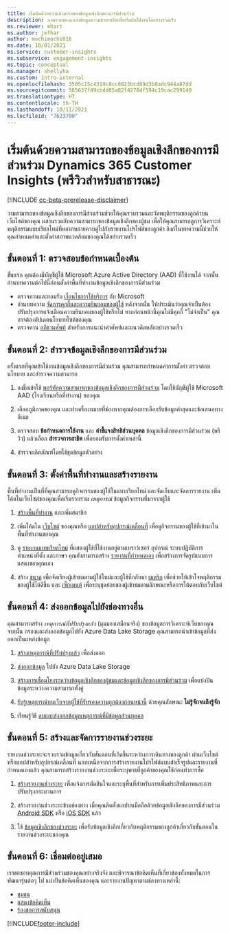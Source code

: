 ```yaml
---
title: เริ่มต้นด้วยความสามารถของข้อมูลเชิงลึกของการมีส่วนร่วม
description: ภาพรวมของแหล่งข้อมูลความช่วยเหลือเพื่อเริ่มต้นใช้งานได้อย่างรวดเร็ว
ms.reviewer: mhart
ms.author: jefhar
author: mochimochi016
ms.date: 10/01/2021
ms.service: customer-insights
ms.subservice: engagement-insights
ms.topic: conceptual
ms.manager: shellyha
ms.custom: intro-internal
ms.openlocfilehash: 3505c15c4319c8cc8823bcd89d3b8adc944a87dd
ms.sourcegitcommit: 565637f49cbdd05a82f42784f594c19cac299140
ms.translationtype: HT
ms.contentlocale: th-TH
ms.lasthandoff: 10/11/2021
ms.locfileid: "7623700"
---
```

# <a name="get-started-with-dynamics-365-customer-insights-engagement-insights-capability-public-preview"></a>เริ่มต้นด้วยความสามารถของข้อมูลเชิงลึกของการมีส่วนร่วม Dynamics 365 Customer Insights (พรีวิวสำหรับสาธารณะ)

[!INCLUDE [cc-beta-prerelease-disclaimer](includes/cc-beta-prerelease-disclaimer.md)]

วามสามารถของข้อมูลเชิงลึกของการมีส่วนร่วมช่วยให้คุณรวบรวมและวัดพฤติกรรมของลูกค้าบนเว็บไซต์ของคุณ ผสานรวมกับความสามารถของข้อมูลเชิงลึกของผู้ชม เพื่อให้คุณสามารถดูการวิเคราะห์พฤติกรรมแบบเรียลไทม์ที่หลากหลายควบคู่ไปกับรายงานโปรไฟล์ของลูกค้า ลิงก์ในบทความนี้ช่วยให้คุณกำหนดค่าและตั้งค่าสภาพแวดล้อมของคุณได้อย่างรวดเร็ว

## <a name="step-1-review-prerequisites"></a>ขั้นตอนที่ 1: ตรวจสอบข้อกำหนดเบื้องต้น

ขั้นแรก คุณต้องมีบัญชีผู้ใช้ Microsoft Azure Active Directory (AAD) ที่ใช้งานได้ จากนั้น อ่านบทความต่อไปนี้ก่อนตั้งค่าพื้นที่ทำงานข้อมูลเชิงลึกของการมีส่วนร่วม

- ตรวจทานและยอมรับ [เงื่อนไขการใช้บริการ](terms-of-service.md) กับ Microsoft  
- อ่านบทความ [จัดการคุกกี้และความยินยอมของผู้ใช้](user-consent-storage.md) หลังจากนั้น ให้ประเมินว่าคุณจำเป็นต้องปรับปรุงการแจ้งเตือนความยินยอมของผู้ใช้หรือไม่ หากก่อนหน้านี้คุณไม่มีคุกกี้ "ไม่จำเป็น" คุณอาจต้องอัปเดตนโยบายไซต์ของคุณ
- ตรวจทาน [อภิธานศัพท์](glossary.md) สำหรับการแนะนำคำศัพท์และแนวคิดหลักอย่างรวดเร็ว

## <a name="step-2-explore-engagement-insights"></a>ขั้นตอนที่ 2: สำรวจข้อมูลเชิงลึกของการมีส่วนร่วม

ครั้งแรกที่คุณเข้าใช้งานข้อมูลเชิงลึกของการมีส่วนร่วม คุณสามารถกำหนดค่าการตั้งค่า ตรวจสอบนโยบาย และสำรวจความสามารถ

1. ลงชื่อเข้าใช้ [พอร์ทัลความสามารถของข้อมูลเชิงลึกของการมีส่วนร่วม](https://home.ci.ai.dynamics.com/app/engagement-insights) โดยใช้บัญชีผู้ใช้ Microsoft AAD (โรงเรียนหรือที่ทำงาน) ของคุณ

1. เลือกภูมิภาคของคุณ และทำเครื่องหมายที่ช่องหากคุณต้องการเลือกรับข้อมูลล่าสุดและข้อเสนอทางอีเมล

1. ตรวจสอบ **ข้อกำหนดการใช้งาน** และ **คำชี้แจงสิทธิส่วนบุคคล** ข้อมูลเชิงลึกของการมีส่วนร่วม (พรีวิว) แล้วเลือก **สำรวจการสาธิต** เพื่อยอมรับการตั้งค่าเหล่านี้

1. สำรวจผลิตภัณฑ์โดยใช้ชุดข้อมูลตัวอย่าง

##  <a name="step-3-set-up-a-workspace-and-create-reports"></a>ขั้นตอนที่ 3: ตั้งค่าพื้นที่ทำงานและสร้างรายงาน

พื้นที่ทำงานเป็นที่ที่คุณสามารถดูกิจกรรมของผู้ใช้ในแบบเรียลไทม์ และจัดเก็บและจัดการรายงาน เพิ่มโค้ดในเว็บไซต์ของคุณเพื่อเริ่มรวบรวม *เหตุการณ์* ข้อมูลกิจกรรมที่มาจากผู้ใช้

1. [สร้างพื้นที่ทำงาน](create-workspace.md) และเพิ่มสมาชิก

1. เพิ่มโค้ดใน [เว็บไซต์](instrument-website.md) ของคุณหรือ [แอปสำหรับอุปกรณ์เคลื่อนที่](developer-resources.md#capture-events-from-mobile-apps) เพื่อดูกิจกรรมของผู้ใช้ที่เข้ามาในพื้นที่ทำงานของคุณ

1. ดู [รายงานแบบเรียลไทม์](view-reports.md) ที่แสดงผู้ใช้ที่ใช้งานอยู่ตามเบราว์เซอร์ อุปกรณ์ ระบบปฏิบัติการ ตำแหน่งที่ตั้ง และภาษา คุณยังสามารถสร้าง [รายงานที่กำหนดเอง](custom-reports.md) เพื่อสร้างการจัดรูปแบบการแสดงของคุณเอง

1. สร้าง [ขนาด](dimensions.md) เพื่อจัดเรียงผู้เข้าชมตามผู้ใช้ใหม่และผู้ใช้ที่กลับมา [เมตริก](metrics.md) เพื่อช่วยให้เข้าใจพฤติกรรมของผู้ใช้ได้ดีขึ้น และ [เซ็กเมนต์](segments.md) เพื่อระบุชุดย่อยของผู้เข้าชมตามลักษณะหรือการโต้ตอบกับเว็บไซต์
    
## <a name="step-4-export-data-to-other-channels"></a>ขั้นตอนที่ 4: ส่งออกข้อมูลไปยังช่องทางอื่น

คุณสามารถสร้าง *เหตุการณ์ที่ปรับปรุงแล้ว* (มุมมองเสมือนจริง) ของข้อมูลการวิเคราะห์เว็บของคุณ จากนั้น กรองและส่งออกข้อมูลไปยัง Azure Data Lake Storage คุณสามารถนำเข้าข้อมูลที่ส่งออกเป็นแหล่งข้อมูล

1. [สร้างเหตุการณ์ที่ปรับปรุงแล้ว](refined-events.md) เพื่อส่งออก

1. [ส่งออกข้อมูล](export-events.md) ไปยัง Azure Data Lake Storage

1. [สร้างการเชื่อมโยงระหว่างข้อมูลเชิงลึกของผู้ชมและข้อมูลเชิงลึกของการมีส่วนร่วม](integrate-audience-insights-engagement-insights.md) เพื่อแบ่งปันข้อมูลระหว่างความสามารถทั้งคู่

1. [รับรู้เหตุการณ์บนเว็บจากผู้ใช้ที่รับรองความถูกต้องก่อนหน้านี้](unknown-to-known.md) ด้วยคุณลักษณะ **ไม่รู้จักจนถึงรู้จัก**

1. เรียนรู้วิธี [ลบและส่งออกข้อมูลเหตุการณ์ที่มีข้อมูลส่วนบุคคล](delete-export-personal-data.md)

## <a name="step-5-create-and-manage-funnel-reports"></a>ขั้นตอนที่ 5: สร้างและจัดการรายงานช่วงระยะ

รายงานช่วงระยะจะรวบรวมข้อมูลเกี่ยวกับขั้นตอนที่เกิดขึ้นระหว่างการเดินทางของลูกค้า ผ่านเว็บไซต์หรือแอปสำหรับอุปกรณ์เคลื่อนที่ นอกเหนือจากการสร้างรายงานโปรไฟล์แบบสำเร็จรูปและรายงานที่กำหนดเองแล้ว คุณสามารถสร้างรายงานช่วงระยะเพื่อระบุพาธที่ลูกค้าของคุณใช้ก่อนทำการซื้อ 

1. [สร้างรายงานช่วงระยะ](funnel-reports.md) เพื่อแจ้งการตัดสินใจและระบุพื้นที่สำหรับการเพิ่มประสิทธิภาพและการปรับปรุงกระบวนการ

1. สร้างรายงานช่วงระยะข้ามช่องทาง เมื่อคุณติดตั้งแอปบนมือถือด้วยข้อมูลเชิงลึกของการมีส่วนร่วม [Android SDK](get-started-android.md) หรือ [iOS SDK](get-started-ios.md) แล้ว

1. ใช้ [ข้อมูลเชิงลึกของช่วงระยะ](funnel-reports.md#funnel-insights) เพื่อรับข้อมูลเชิงลึกเกี่ยวกับพฤติกรรมของลูกค้าเกี่ยวกับขั้นตอนในรายงานช่วงระยะของคุณ
 
## <a name="step-6-stay-connected"></a>ขั้นตอนที่ 6: เชื่อมต่ออยู่เสมอ

เราขอขอบคุณการมีส่วนร่วมของคุณอย่างจริงจัง และพิจารณาข้อคิดเห็นที่เกี่ยวข้องทั้งหมดในการพัฒนารุ่นต่อๆ ไป แบ่งปันข้อคิดเห็นของคุณ และรายงานปัญหาตามช่องทางเหล่านี้:
- [ชุมชน](https://go.microsoft.com/fwlink/?linkid=2141648)
- [แสดงข้อคิดเห็น](https://go.microsoft.com/fwlink/?linkid=2143222)
- [ร้องขอการสนับสนุน](https://go.microsoft.com/fwlink/?linkid=2145734) 


[!INCLUDE[footer-include](../includes/footer-banner.md)]
